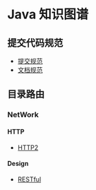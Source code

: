 # Java 知识图谱

## 提交代码规范
- [提交规范](提交规范.md)
- [文档规范](ADD.md)




## 目录路由

### NetWork
#### HTTP
- [HTTP2](network/tcp-ip/http/http2.md)

#### Design
- [RESTful](/design/restful.md)